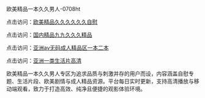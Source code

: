 欧美精品一本久久男人-0708ht

点击访问：<a href="https://heiliaoe8ajia.pages.dev">欧美精品久久久久久久自慰</a>

点击访问：<a href="https://heiliaoxqkkct.pages.dev">国内精品九九久久久精品</a>

点击访问：<a href="https://heiliaoxwd5i8.pages.dev">亚洲av无码成人精品区一本二本</a>

点击访问：<a href="https://heiliaowzu4ur.pages.dev">亚洲一类生活片高清</a>

欧美精品一本久久男人专区为追求品质与刺激并存的用户而设，内容涵盖自慰专题、生活片段、欧美剧情与成人精品资源。平台每日实时更新，支持高清播放与移动端观看，致力于打造高效、纯净且便捷的观影体验环境。

<span style="display:none;">[Canonical link](https://github.com/doi20250708/doi11 ）</span>
